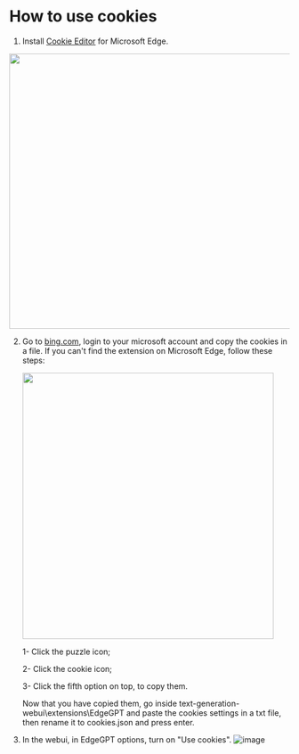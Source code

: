 # How to use cookies

1. Install [Cookie Editor](https://microsoftedge.microsoft.com/addons/detail/cookie-editor/ajfboaconbpkglpfanbmlfgojgndmhmc) for Microsoft Edge.
<img src="https://user-images.githubusercontent.com/112352961/235325561-9c85c199-8e50-484f-ac64-a25928de7281.png" width="1101" height="494" />

2. Go to [bing.com](https://www.bing.com/), login to your microsoft account and copy the cookies in a file.
     If you can't find the extension on Microsoft Edge, follow these steps:

     <img src="https://user-images.githubusercontent.com/112352961/235325568-61ad404c-d8d7-46f5-833d-7aee2b3c9d44.png" width="451" height="478" />

      1- Click the puzzle icon;

      2- Click the cookie icon;

      3- Click the fifth option on top, to copy them.

   Now that you have copied them, go inside text-generation-webui\extensions\EdgeGPT and paste the cookies settings in a txt file, then rename it to cookies.json and press enter.

3. In the webui, in EdgeGPT options, turn on "Use cookies".
   ![image](https://github.com/GiusTex/EdgeGPT/assets/112352961/f230a03c-92d4-4ee5-9315-20109f791ff9)

